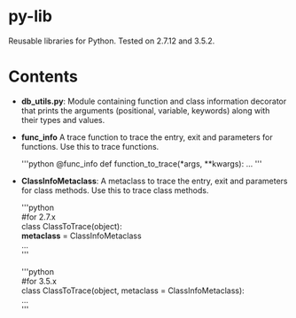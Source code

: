 # py-lib
Reusable libraries for Python. Tested on 2.7.12 and 3.5.2.  

# Contents
- **db_utils.py**: Module containing function and class information decorator that prints the arguments (positional, variable, keywords) along with their types and values.

- **func_info**
A trace function to trace the entry, exit and parameters for functions. 
Use this to trace functions.

	'''python
		@func_info
		def function_to_trace(*args, **kwargs):
			...
'''

- **ClassInfoMetaclass**: 
A metaclass to trace the entry, exit and parameters for class methods.
Use this to trace class methods.

    '''python  
		#for 2.7.x  
		class ClassToTrace(object):  
			__metaclass__ = ClassInfoMetaclass  	
			...  
	'''

    '''python  
		#for 3.5.x  
		class ClassToTrace(object, metaclass = ClassInfoMetaclass):  
			...  
	'''  
 
 
 